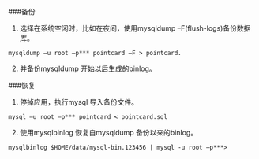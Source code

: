 ###备份
1. 选择在系统空闲时，比如在夜间，使用mysqldump –F(flush-logs)备份数据库。
```
mysqldump –u root –p*** pointcard –F > pointcard.
```
2. 并备份mysqldump 开始以后生成的binlog。

###恢复
1. 停掉应用，执行mysql 导入备份文件。  
```
mysql –u root –p*** pointcard < pointcard.sql
```
2. 使用mysqlbinlog 恢复自mysqldump 备份以来的binlog。  
```
mysqlbinlog $HOME/data/mysql-bin.123456 | mysql -u root –p***>
```
